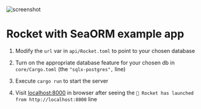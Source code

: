 ![screenshot](Screenshot.png)

# Rocket with SeaORM example app

1. Modify the `url` var in `api/Rocket.toml` to point to your chosen database

1. Turn on the appropriate database feature for your chosen db in `core/Cargo.toml` (the `"sqlx-postgres",` line)

1. Execute `cargo run` to start the server

1. Visit [localhost:8000](http://localhost:8000) in browser after seeing the `🚀 Rocket has launched from http://localhost:8000` line

